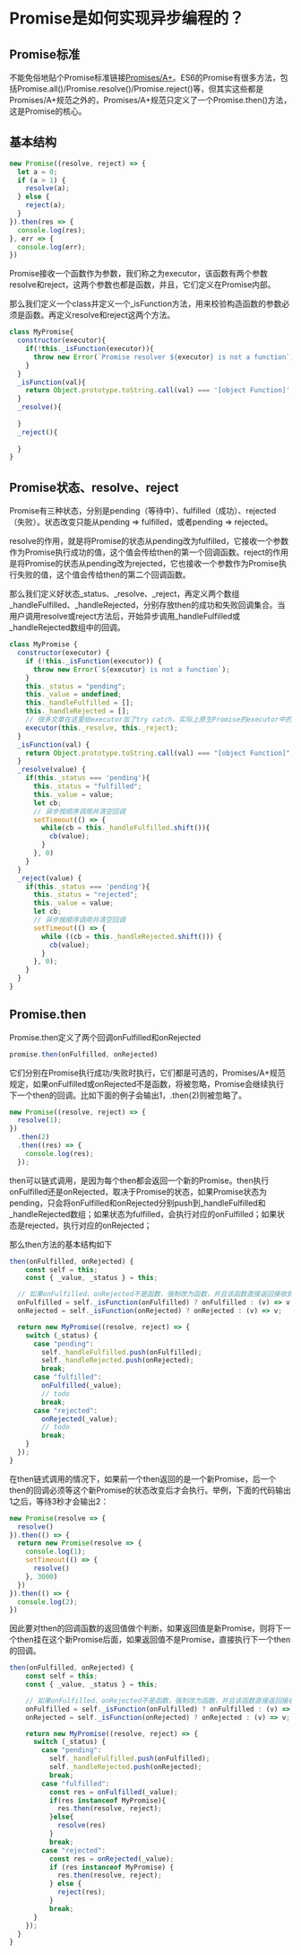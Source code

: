 # Promise是如何实现异步编程的？

## Promise标准
不能免俗地贴个Promise标准链接[Promises/A+](https://promisesaplus.com/)。ES6的Promise有很多方法，包括Promise.all()/Promise.resolve()/Promise.reject()等，但其实这些都是Promises/A+规范之外的，Promises/A+规范只定义了一个Promise.then()方法，这是Promise的核心。

## 基本结构
```js
new Promise((resolve, reject) => {
  let a = 0;
  if (a > 1) {
    resolve(a);
  } else {
    reject(a);
  }
}).then(res => {
  console.log(res);
}, err => {
  console.log(err);
})
```
Promise接收一个函数作为参数，我们称之为executor，该函数有两个参数resolve和reject，这两个参数也都是函数，并且，它们定义在Promise内部。

那么我们定义一个class并定义一个_isFunction方法，用来校验构造函数的参数必须是函数。再定义resolve和reject这两个方法。
```js
class MyPromise{
  constructor(executor){
    if(!this._isFunction(executor)){
      throw new Error(`Promise resolver ${executor} is not a function`);
    }
  }
  _isFunction(val){
    return Object.prototype.toString.call(val) === '[object Function]';
  }
  _resolve(){
    
  }
  _reject(){
    
  }
}
```
## Promise状态、resolve、reject

Promise有三种状态，分别是pending（等待中）、fulfilled（成功）、rejected（失败）。状态改变只能从pending => fulfilled，或者pending => rejected。

resolve的作用，就是将Promise的状态从pending改为fulfilled，它接收一个参数作为Promise执行成功的值，这个值会传给then的第一个回调函数。reject的作用是将Promise的状态从pending改为rejected，它也接收一个参数作为Promise执行失败的值，这个值会传给then的第二个回调函数。

那么我们定义好状态_status、_resolve、_reject，再定义两个数组_handleFulfilled、_handleRejected，分别存放then的成功和失败回调集合。当用户调用resolve或reject方法后，开始异步调用_handleFulfilled或_handleRejected数组中的回调。

```js
class MyPromise {
  constructor(executor) {
    if (!this._isFunction(executor)) {
      throw new Error(`${executor} is not a function`);
    }
    this._status = "pending";
    this._value = undefined;
    this._handleFulfilled = [];
    this._handleRejected = [];
    // 很多文章在这里给executor加了try catch，实际上原生Promise的executor中的错误并没有捕获
    executor(this._resolve, this._reject);
  }
  _isFunction(val) {
    return Object.prototype.toString.call(val) === "[object Function]";
  }
  _resolve(value) {
    if(this._status === 'pending'){
      this._status = "fulfilled";
      this._value = value;
      let cb;
      // 异步按顺序调用并清空回调
      setTimeout(() => {
        while(cb = this._handleFulfilled.shift()){
          cb(value);
        }
      }, 0)
    }
  }
  _reject(value) {
    if(this._status === 'pending'){
      this._status = "rejected";
      this._value = value;
      let cb;
      // 异步按顺序调用并清空回调
      setTimeout(() => {
        while ((cb = this._handleRejected.shift())) {
          cb(value);
        }
      }, 0);
    }
  }
}
```
## Promise.then
Promise.then定义了两个回调onFulfilled和onRejected
```js
promise.then(onFulfilled, onRejected)
```
它们分别在Promise执行成功/失败时执行，它们都是可选的，Promises/A+规范规定，如果onFulfilled或onRejected不是函数，将被忽略，Promise会继续执行下一个then的回调。比如下面的例子会输出1，.then(2)则被忽略了。

```js
new Promise((resolve, reject) => {
  resolve(1);
})
  .then(2)
  .then((res) => {
    console.log(res);
  });
```
then可以链式调用，是因为每个then都会返回一个新的Promise。then执行onFulfilled还是onRejected，取决于Promise的状态，如果Promise状态为pending，只会将onFulfilled和onRejected分别push到_handleFulfilled和_handleRejected数组；如果状态为fulfilled，会执行对应的onFulfilled；如果状态是rejected，执行对应的onRejected；

那么then方法的基本结构如下
```js
then(onFulfilled, onRejected) {
    const self = this;
    const { _value, _status } = this;

  // 如果onFulfilled、onRejected不是函数，强制改为函数，并且该函数直接返回接收到的参数，传后面的then的回调函数
  onFulfilled = self._isFunction(onFulfilled) ? onFulfilled : (v) => v;
  onRejected = self._isFunction(onRejected) ? onRejected : (v) => v;

  return new MyPromise((resolve, reject) => {
    switch (_status) {
      case "pending":
        self._handleFulfilled.push(onFulfilled);
        self._handleRejected.push(onRejected);
        break;
      case "fulfilled":
        onFulfilled(_value);
        // todo
        break;
      case "rejected":
        onRejected(_value);
        // todo
        break;
    }
  });
}
```
在then链式调用的情况下，如果前一个then返回的是一个新Promise，后一个then的回调必须等这个新Promise的状态改变后才会执行。举例，下面的代码输出1之后，等待3秒才会输出2：
```js
new Promise(resolve => {
  resolve()
}).then(() => {
  return new Promise(resolve => {
    console.log(1);
    setTimeout(() => {
      resolve()
    }, 3000)
  })
}).then(() => {
  console.log(2);
})
```
因此要对then的回调函数的返回值做个判断，如果返回值是新Promise，则将下一个then挂在这个新Promise后面，如果返回值不是Promise，直接执行下一个then的回调。
```js
then(onFulfilled, onRejected) {
    const self = this;
    const { _value, _status } = this;

    // 如果onFulfilled、onRejected不是函数，强制改为函数，并且该函数直接返回接收到的参数，传后面的then的回调函数
    onFulfilled = self._isFunction(onFulfilled) ? onFulfilled : (v) => v;
    onRejected = self._isFunction(onRejected) ? onRejected : (v) => v;

    return new MyPromise((resolve, reject) => {
      switch (_status) {
        case "pending":
          self._handleFulfilled.push(onFulfilled);
          self._handleRejected.push(onRejected);
          break;
        case "fulfilled":
          const res = onFulfilled(_value);
          if(res instanceof MyPromise){
            res.then(resolve, reject);
          }else{
            resolve(res)
          }
          break;
        case "rejected":
          const res = onRejected(_value);
          if (res instanceof MyPromise) {
            res.then(resolve, reject);
          } else {
            reject(res);
          }
          break;
      }
    });
  }
}
```

